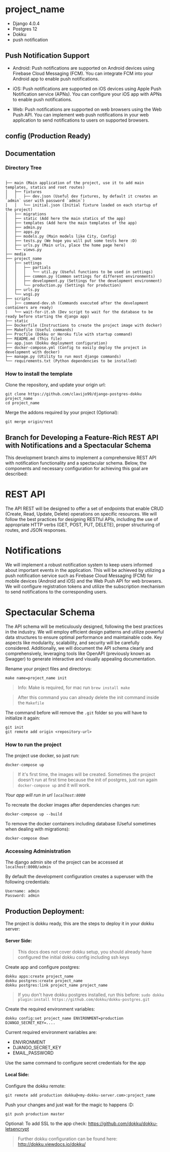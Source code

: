 # project_name

- Django 4.0.4
- Postgres 12
- Dokku
- push notification 
## Push Notification Support

- Android: Push notifications are supported on Android devices using Firebase Cloud Messaging (FCM). You can integrate FCM into your Android app to enable push notifications.

- iOS: Push notifications are supported on iOS devices using Apple Push Notification service (APNs). You can configure your iOS app with APNs to enable push notifications.

- Web: Push notifications are supported on web browsers using the Web Push API. You can implement web push notifications in your web application to send notifications to users on supported browsers.
## config (Production Ready)

## Documentation ##

### Directory Tree ###
```

├── main (Main application of the project, use it to add main templates, statics and root routes)
│   ├── fixtures
│   │   ├── dev.json (Useful dev fixtures, by default it creates an `admin` user with password `admin`)
│   │   └── initial.json (Initial fixture loaded on each startup of the project)
│   ├── migrations
│   ├── static (Add here the main statics of the app)
│   ├── templates (Add here the main templates of the app)
│   ├── admin.py
│   ├── apps.py
│   ├── models.py (Main models like City, Config)
│   ├── tests.py (We hope you will put some tests here :D)
│   ├── urls.py (Main urls, place the home page here)
│   └── views.py
├── media
├── project_name
│   ├── settings
│   │   ├── partials
│   │   │   └── util.py (Useful functions to be used in settings)
│   │   ├── common.py (Common settings for different environments)
│   │   ├── development.py (Settings for the development environment)
│   │   └── production.py (Settings for production)
│   ├── urls.py
│   └── wsgi.py
├── scripts
│   ├── command-dev.sh (Commands executed after the development containers are ready)
│   └── wait-for-it.sh (Dev script to wait for the database to be ready before starting the django app)
├── static
├── Dockerfile (Instructions to create the project image with docker)
├── Makefile (Useful commands)
├── Procfile (Dokku or Heroku file with startup command)
├── README.md (This file)
├── app.json (Dokku deployment configuration)
├── docker-compose.yml (Config to easily deploy the project in development with docker)
├── manage.py (Utility to run most django commands)
└── requirements.txt (Python dependencies to be installed)
```

### How to install the template ###

Clone the repository, and update your origin url: 
```
git clone https://github.com/clavijo99/django-postgres-dokku project_name
cd project_name
```

Merge the addons required by your project (Optional):
```
git merge origin/rest
```
## Branch for Developing a Feature-Rich REST API with Notifications and a Spectacular Schema
This development branch aims to implement a comprehensive REST API with notification functionality and a spectacular schema. Below, the components and necessary configuration for achieving this goal are described:

# REST API
The API REST will be designed to offer a set of endpoints that enable CRUD (Create, Read, Update, Delete) operations on specific resources. We will follow the best practices for designing RESTful APIs, including the use of appropriate HTTP verbs (GET, POST, PUT, DELETE), proper structuring of routes, and JSON responses.

# Notifications
We will implement a robust notification system to keep users informed about important events in the application. This will be achieved by utilizing a push notification service such as Firebase Cloud Messaging (FCM) for mobile devices (Android and iOS) and the Web Push API for web browsers. We will configure registration tokens and utilize the subscription mechanism to send notifications to the corresponding users.

# Spectacular Schema
The API schema will be meticulously designed, following the best practices in the industry. We will employ efficient design patterns and utilize powerful data structures to ensure optimal performance and maintainable code. Key aspects like modularity, scalability, and security will be carefully considered. Additionally, we will document the API schema clearly and comprehensively, leveraging tools like OpenAPI (previously known as Swagger) to generate interactive and visually appealing documentation.

Rename your project files and directorys:
```
make name=project_name init
```
> Info: Make is required, for mac run `brew install make`

> After this command you can already delete the init command inside the `Makefile` 

The command before will remove the `.git` folder so you will have to initialize it again:
```
git init
git remote add origin <repository-url>
```

### How to run the project ###

The project use docker, so just run:

```
docker-compose up
```

> If it's first time, the images will be created. Sometimes the project doesn't run at first time because the init of postgres, just run again `docker-compose up` and it will work.

*Your app will run in url `localhost:8000`*

To recreate the docker images after dependencies changes run:

```
docker-compose up --build
```

To remove the docker containers including database (Useful sometimes when dealing with migrations):

```
docker-compose down
```

### Accessing Administration

The django admin site of the project can be accessed at `localhost:8000/admin`

By default the development configuration creates a superuser with the following credentials:

```
Username: admin
Password: admin
```

## Production Deployment: ##

The project is dokku ready, this are the steps to deploy it in your dokku server:

#### Server Side: ####

> This docs does not cover dokku setup, you should already have configured the initial dokku config including ssh keys

Create app and configure postgres:
```
dokku apps:create project_name
dokku postgres:create project_name
dokku postgres:link project_name project_name
```

> If you don't have dokku postgres installed, run this before:
> `sudo dokku plugin:install https://github.com/dokku/dokku-postgres.git`

Create the required environment variables:
```
dokku config:set project_name ENVIRONMENT=production DJANGO_SECRET_KEY=....
```

Current required environment variables are:

* ENVIRONMENT
* DJANGO_SECRET_KEY
* EMAIL_PASSWORD

Use the same command to configure secret credentials for the app

#### Local Side: ####

Configure the dokku remote:

```
git remote add production dokku@<my-dokku-server.com>:project_name
```

Push your changes and just wait for the magic to happens :D:

```
git push production master
```

Optional: To add SSL to the app check:
https://github.com/dokku/dokku-letsencrypt


> Further dokku configuration can be found here: http://dokku.viewdocs.io/dokku/
